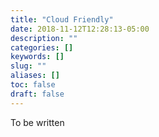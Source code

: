 ```yaml
---
title: "Cloud Friendly"
date: 2018-11-12T12:28:13-05:00
description: ""
categories: []
keywords: []
slug: ""
aliases: []
toc: false
draft: false
---
```


To be written